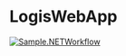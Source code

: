 # LogisWebApp

[![Sample.NETWorkflow](https://github.com/mohittanger/LogisWebApp/actions/workflows/dotnet.yml/badge.svg)](https://github.com/mohittanger/LogisWebApp/actions/workflows/dotnet.yml)
